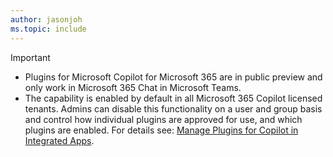 ```yaml
---
author: jasonjoh
ms.topic: include
---
```


<!-- markdownlint-disable MD041-->

> [!IMPORTANT]
>
> - Plugins for Microsoft Copilot for Microsoft 365 are in public preview and only work in Microsoft 365 Chat in Microsoft Teams.
> - The capability is enabled by default in all Microsoft 365 Copilot licensed tenants. Admins can disable this functionality on a user and group basis and control how individual plugins are approved for use, and which plugins are enabled. For details see: [Manage Plugins for Copilot in Integrated Apps](/microsoft-365/admin/manage/manage-plugins-for-copilot-in-integrated-apps).

